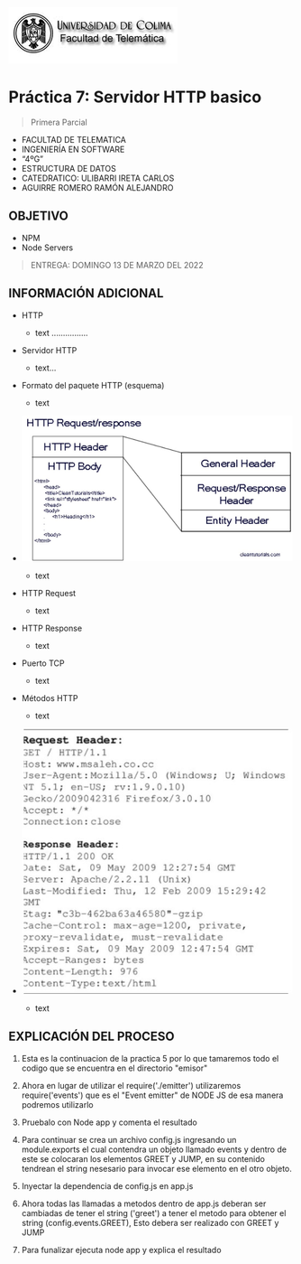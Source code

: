 ![Logo](img/ucol-logo.jpg)

# Práctica 7: Servidor HTTP basico

> Primera Parcial

- FACULTAD DE TELEMATICA
- INGENIERÍA EN SOFTWARE
- “4ºG”
- ESTRUCTURA DE DATOS
- CATEDRATICO: ULIBARRI IRETA CARLOS
- AGUIRRE ROMERO RAMÓN ALEJANDRO

## OBJETIVO

- NPM
- Node Servers

> ENTREGA: DOMINGO 13 DE MARZO DEL 2022

## INFORMACIÓN ADICIONAL

- HTTP

  - text ................

- Servidor HTTP

  - text...

- Formato del paquete HTTP (esquema)

  - text

- ![HTTP Request/response](img/HTTP-PARTS.jpg)

  - text

- HTTP Request

  - text

- HTTP Response

  - text

- Puerto TCP

  - text

- Métodos HTTP

  - text

- ![Network headers information](img/REQUEST.jpg)
  - text

## EXPLICACIÓN DEL PROCESO

1. Esta es la continuacion de la practica 5 por lo que tamaremos todo el codigo que se encuentra en el directorio "emisor"

2. Ahora en lugar de utilizar el require('./emitter') utilizaremos require('events') que es el "Event emitter" de NODE JS de esa manera podremos utilizarlo

3. Pruebalo con Node app y comenta el resultado

4. Para continuar se crea un archivo config.js ingresando un module.exports el cual contendra un objeto llamado events y dentro de este se colocaran los elementos GREET y JUMP, en su contenido tendrean el string nesesario para invocar ese elemento en el otro objeto.

5. Inyectar la dependencia de config.js en app.js

6. Ahora todas las llamadas a metodos dentro de app.js deberan ser cambiadas de tener el string ('greet') a tener el metodo para obtener el string (config.events.GREET), Esto debera ser realizado con GREET y JUMP

7. Para funalizar ejecuta node app y explica el resultado
